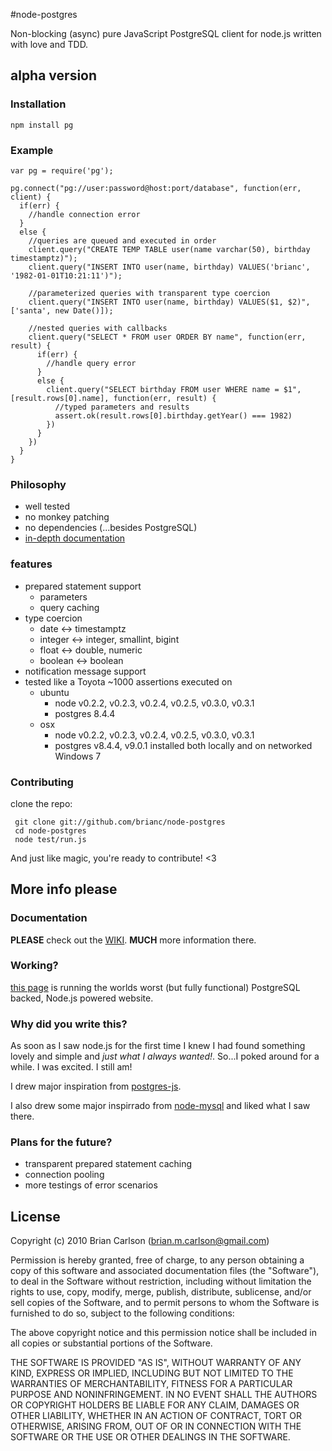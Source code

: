 #node-postgres

Non-blocking (async) pure JavaScript PostgreSQL client for node.js written
with love and TDD.

## alpha version

### Installation

    npm install pg

### Example

    var pg = require('pg');
    
    pg.connect("pg://user:password@host:port/database", function(err, client) {
      if(err) {
        //handle connection error
      }
      else {
        //queries are queued and executed in order
        client.query("CREATE TEMP TABLE user(name varchar(50), birthday timestamptz)");
        client.query("INSERT INTO user(name, birthday) VALUES('brianc', '1982-01-01T10:21:11')");
        
        //parameterized queries with transparent type coercion
        client.query("INSERT INTO user(name, birthday) VALUES($1, $2)", ['santa', new Date()]);
        
        //nested queries with callbacks
        client.query("SELECT * FROM user ORDER BY name", function(err, result) {
          if(err) {
            //handle query error
          }
          else {
            client.query("SELECT birthday FROM user WHERE name = $1", [result.rows[0].name], function(err, result) {
              //typed parameters and results
              assert.ok(result.rows[0].birthday.getYear() === 1982)
            })
          }
        })
      }
    }
    
### Philosophy

* well tested
* no monkey patching
* no dependencies (...besides PostgreSQL)
* [in-depth documentation](http://github.com/brianc/node-postgres/wiki)

### features

- prepared statement support
  - parameters
  - query caching
- type coercion
  - date <-> timestamptz
  - integer <-> integer, smallint, bigint
  - float <-> double, numeric
  - boolean <-> boolean
- notification message support
- tested like a Toyota
  ~1000 assertions executed on
    - ubuntu
      - node v0.2.2, v0.2.3, v0.2.4, v0.2.5, v0.3.0, v0.3.1
      - postgres 8.4.4
    - osx
      - node v0.2.2, v0.2.3, v0.2.4, v0.2.5, v0.3.0, v0.3.1
      - postgres v8.4.4, v9.0.1 installed both locally and on networked Windows 7

### Contributing

clone the repo:

     git clone git://github.com/brianc/node-postgres
     cd node-postgres
     node test/run.js

And just like magic, you're ready to contribute! <3

## More info please

### Documentation

__PLEASE__ check out the [WIKI](node-postgres/wiki).  __MUCH__ more information there.

### Working?

[this page](http://www.explodemy.com) is running the worlds worst (but fully functional) PostgreSQL backed, Node.js powered website.

### Why did you write this?

As soon as I saw node.js for the first time I knew I had found
something lovely and simple and _just what I always wanted!_.  So...I
poked around for a while.  I was excited.  I still am!

I drew major inspiration from [postgres-js](http://github.com/creationix/postgres-js).

I also drew some major inspirrado from
[node-mysql](http://github.com/felixge/node-mysql) and liked what I
saw there.

### Plans for the future?

- transparent prepared statement caching
- connection pooling
- more testings of error scenarios

## License

Copyright (c) 2010 Brian Carlson (brian.m.carlson@gmail.com)

 Permission is hereby granted, free of charge, to any person obtaining a copy
 of this software and associated documentation files (the "Software"), to deal
 in the Software without restriction, including without limitation the rights
 to use, copy, modify, merge, publish, distribute, sublicense, and/or sell
 copies of the Software, and to permit persons to whom the Software is
 furnished to do so, subject to the following conditions:

 The above copyright notice and this permission notice shall be included in
 all copies or substantial portions of the Software.

 THE SOFTWARE IS PROVIDED "AS IS", WITHOUT WARRANTY OF ANY KIND, EXPRESS OR
 IMPLIED, INCLUDING BUT NOT LIMITED TO THE WARRANTIES OF MERCHANTABILITY,
 FITNESS FOR A PARTICULAR PURPOSE AND NONINFRINGEMENT. IN NO EVENT SHALL THE
 AUTHORS OR COPYRIGHT HOLDERS BE LIABLE FOR ANY CLAIM, DAMAGES OR OTHER
 LIABILITY, WHETHER IN AN ACTION OF CONTRACT, TORT OR OTHERWISE, ARISING FROM,
 OUT OF OR IN CONNECTION WITH THE SOFTWARE OR THE USE OR OTHER DEALINGS IN
 THE SOFTWARE.



